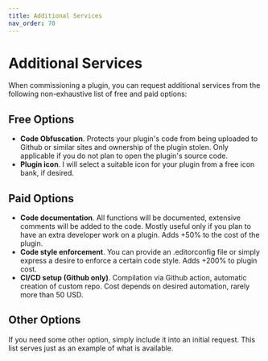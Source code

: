 ```yaml
---
title: Additional Services
nav_order: 70
---
```

# Additional Services
When commissioning a plugin, you can request additional services from the following non-exhaustive list of free and paid options:

## Free Options
- **Code Obfuscation**. Protects your plugin's code from being uploaded to Github or similar sites and ownership of the plugin stolen. Only applicable if you do not plan to open the plugin's source code. 
- **Plugin icon**. I will select a suitable icon for your plugin from a free icon bank, if desired.

## Paid Options
- **Code documentation**. All functions will be documented, extensive comments will be added to the code. Mostly useful only if you plan to have an extra developer work on a plugin. Adds +50% to the cost of the plugin. 
- **Code style enforcement**. You can provide an .editorconfig file or simply express a desire to enforce a certain code style. Adds +200% to plugin cost.
- **CI/CD setup (Github only)**. Compilation via Github action, automatic creation of custom repo. Cost depends on desired automation, rarely more than 50 USD.

## Other Options
If you need some other option, simply include it into an initial request. This list serves just as an example of what is available.